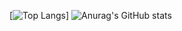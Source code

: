 
[![Top Langs](https://github-readme-stats.vercel.app/api/top-langs/?username=BekzodDevv&layout=compact&theme=chartreuse-dark)]
![Anurag's GitHub stats](https://github-readme-stats.vercel.app/api?username=BekzodDevv&show_icons=true&theme=chartreuse-dark)











